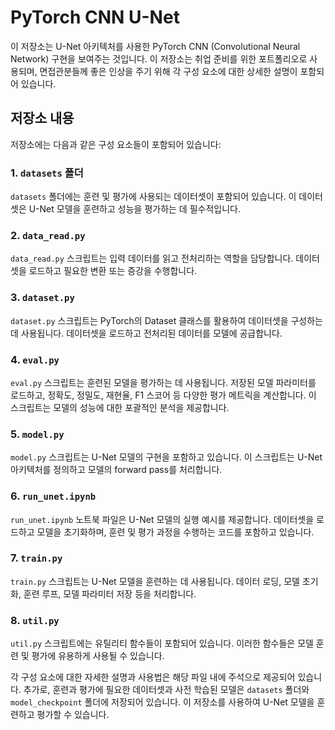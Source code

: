 # PyTorch CNN U-Net

이 저장소는 U-Net 아키텍처를 사용한 PyTorch CNN (Convolutional Neural Network) 구현을 보여주는 것입니다. 이 저장소는 취업 준비를 위한 포트폴리오로 사용되며, 면접관분들께 좋은 인상을 주기 위해 각 구성 요소에 대한 상세한 설명이 포함되어 있습니다.

## 저장소 내용

저장소에는 다음과 같은 구성 요소들이 포함되어 있습니다:

### 1. `datasets` 폴더

`datasets` 폴더에는 훈련 및 평가에 사용되는 데이터셋이 포함되어 있습니다. 이 데이터셋은 U-Net 모델을 훈련하고 성능을 평가하는 데 필수적입니다.

### 2. `data_read.py`

`data_read.py` 스크립트는 입력 데이터를 읽고 전처리하는 역할을 담당합니다. 데이터셋을 로드하고 필요한 변환 또는 증강을 수행합니다. 

### 3. `dataset.py`

`dataset.py` 스크립트는 PyTorch의 Dataset 클래스를 활용하여 데이터셋을 구성하는 데 사용됩니다. 데이터셋을 로드하고 전처리된 데이터를 모델에 공급합니다.

### 4. `eval.py`

`eval.py` 스크립트는 훈련된 모델을 평가하는 데 사용됩니다. 저장된 모델 파라미터를 로드하고, 정확도, 정밀도, 재현율, F1 스코어 등 다양한 평가 메트릭을 계산합니다. 이 스크립트는 모델의 성능에 대한 포괄적인 분석을 제공합니다.

### 5. `model.py`

`model.py` 스크립트는 U-Net 모델의 구현을 포함하고 있습니다. 이 스크립트는 U-Net 아키텍처를 정의하고 모델의 forward pass를 처리합니다.

### 6. `run_unet.ipynb`

`run_unet.ipynb` 노트북 파일은 U-Net 모델의 실행 예시를 제공합니다. 데이터셋을 로드하고 모델을 초기화하며, 훈련 및 평가 과정을 수행하는 코드를 포함하고 있습니다.

### 7. `train.py`

`train.py` 스크립트는 U-Net 모델을 훈련하는 데 사용됩니다. 데이터 로딩, 모델 초기화, 훈련 루프, 모델 파라미터 저장 등을 처리합니다.

### 8. `util.py`

`util.py` 스크립트에는 유틸리티 함수들이 포함되어 있습니다. 이러한 함수들은 모델 훈련 및 평가에 유용하게 사용될 수 있습니다.

각 구성 요소에 대한 자세한 설명과 사용법은 해당 파일 내에 주석으로 제공되어 있습니다. 추가로, 훈련과 평가에 필요한 데이터셋과 사전 학습된 모델은 `datasets` 폴더와 `model_checkpoint` 폴더에 저장되어 있습니다. 이 저장소를 사용하여 U-Net 모델을 훈련하고 평가할 수 있습니다.

